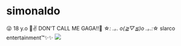 # simonaldo 
😜 18 y.o 🤔✌
DON'T CALL ME GAGA!!💋
☆*: .｡. o(≧▽≦)o .｡.:*☆
slarco entertainment™✨✨
![](https://media1.tenor.com/m/BeF2KkhiVwwAAAAd/lady-gaga-alejandro.gif)



